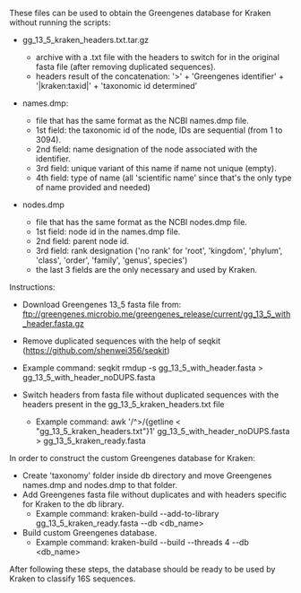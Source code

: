 These files can be used to obtain the Greengenes database for Kraken without running the scripts:

- gg_13_5_kraken_headers.txt.tar.gz
  - archive with a .txt file with the headers to switch for in the original fasta file (after removing duplicated sequences).
  - headers result of the concatenation: '>' + 'Greengenes identifier' + '|kraken:taxid|' + 'taxonomic id determined'
  
- names.dmp:
  - file that has the same format as the NCBI names.dmp file.
  - 1st field: the taxonomic id of the node, IDs are sequential (from 1 to 3094).
  - 2nd field: name designation of the node associated with the identifier.
  - 3rd field: unique variant of this name if name not unique (empty).
  - 4th field: type of name (all 'scientific name' since that's the only type of name provided and needed)
  
- nodes.dmp
  - file that has the same format as the NCBI nodes.dmp file.
  - 1st field: node id in the names.dmp file.
  - 2nd field: parent node id.
  - 3rd field: rank designation ('no rank' for 'root', 'kingdom', 'phylum', 'class', 'order', 'family', 'genus', species')
  - the last 3 fields are the only necessary and used by Kraken.
  
Instructions:

- Download Greengenes 13_5 fasta file from: ftp://greengenes.microbio.me/greengenes_release/current/gg_13_5_with_header.fasta.gz

- Remove duplicated sequences with the help of seqkit (https://github.com/shenwei356/seqkit)
 - Example command: seqkit rmdup -s gg_13_5_with_header.fasta > gg_13_5_with_header_noDUPS.fasta

- Switch headers from fasta file without duplicated sequences with the headers present in the gg_13_5_kraken_headers.txt file
  - Example command: awk '/^>/{getline < "gg_13_5_kraken_headers.txt"}1' gg_13_5_with_header_noDUPS.fasta > gg_13_5_kraken_ready.fasta

In order to construct the custom Greengenes database for Kraken:

- Create 'taxonomy' folder inside db directory and move Greengenes names.dmp and nodes.dmp to that folder.
- Add Greengenes fasta file without duplicates and with headers specific for Kraken to the db library.
  - Example command: kraken-build --add-to-library gg_13_5_kraken_ready.fasta --db <db_name>
- Build custom Greengenes database.
  - Example command: kraken-build --build --threads 4 --db <db_name>
  
After following these steps, the database should be ready to be used by Kraken to classify 16S sequences.
